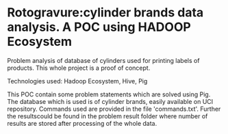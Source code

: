 # Rotogravure:cylinder brands data analysis. A POC using HADOOP Ecosystem
Problem analysis of database of cylinders used for printing  labels of products. This whole project is a proof of concept.

Technologies used:
Hadoop Ecosystem,
Hive,
Pig

This POC contain some problem statements which are solved using Pig. The database which is used is of cylinder brands, easily available on UCI repository. Commands used are provided in the file 'commands.txt'.
Further the resultscould be found in the problem result folder where number of results are stored after processing of the whole  data.
